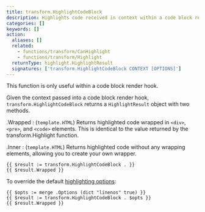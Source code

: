 ```yaml
---
title: transform.HighlightCodeBlock
description: Highlights code received in context within a code block render hook.
categories: []
keywords: []
action:
  aliases: []
  related:
    - functions/transform/CanHighlight
    - functions/transform/Highlight
  returnType: highlight.HighlightResult 
  signatures: ['transform.HighlightCodeBlock CONTEXT [OPTIONS]']
---
```


This function is only useful within a code block render hook.

Given the context passed into a code block render hook, `transform.HighlightCodeBlock` returns a `HighlightResult` object with two methods.

.Wrapped
: (`template.HTML`) Returns highlighted code wrapped in `<div>`, `<pre>`, and `<code>` elements. This is identical to the value returned by the transform.Highlight function.

.Inner
: (`template.HTML`) Returns highlighted code without any wrapping elements, allowing you to create your own wrapper.

```go-html-template
{{ $result := transform.HighlightCodeBlock . }}
{{ $result.Wrapped }}
```

To override the default [highlighting options]:

```go-html-template
{{ $opts := merge .Options (dict "linenos" true) }}
{{ $result := transform.HighlightCodeBlock . $opts }}
{{ $result.Wrapped }}
```

[highlighting options]: /functions/transform/highlight/#options

